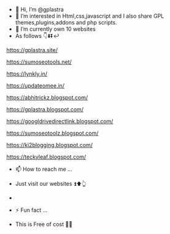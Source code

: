 - 👋 Hi, I’m @gplastra
- 👀 I’m interested in Html,css,javascript and I also share GPL themes,plugins,addons and php scripts.
- 🌱 I’m currently own 10 websites
- As follows 👇⬇️⏬↩️

https://gplastra.site/

https://sumoseotools.net/

https://lynkly.in/

https://updateomee.in/

https://abhitrickz.blogspot.com/

https://gplastra.blogspot.com/

https://googldrivedirectlink.blogspot.com/

https://sumoseotoolz.blogspot.com/

https://ki2blogging.blogspot.com/

https://teckyleaf.blogspot.com/

- 📫 How to reach me ...
- Just visit our websites ⏫⬆️👆
-
- ⚡ Fun fact ...

- This is Free of cost 🤑🆓

<!---
gplastra/gplastra is a ✨ special ✨ repository because its `README.md` (this file) appears on your GitHub profile.
You can click the Preview link to take a look at your changes.
--->
